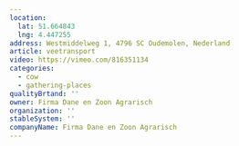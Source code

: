 ```yaml
---
location:
  lat: 51.664843
  lng: 4.447255
address: Westmiddelweg 1, 4796 SC Oudemolen, Nederland
article: veetransport
video: https://vimeo.com/816351134
categories:
  - cow
  - gathering-places
qualityBrtand: ''
owner: Firma Dane en Zoon Agrarisch
organization: ''
stableSystem: ''
companyName: Firma Dane en Zoon Agrarisch
---
```

